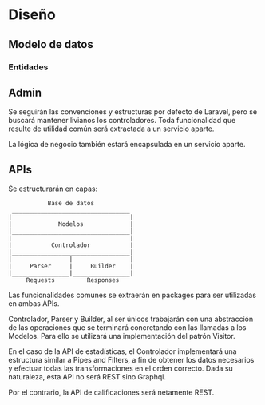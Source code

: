# Diseño

## Modelo de datos

### Entidades

## Admin

Se seguirán las convenciones y estructuras por defecto de Laravel, pero se buscará mantener livianos los controladores. Toda funcionalidad que resulte de utilidad común será extractada a un servicio aparte.

La lógica de negocio también estará encapsulada en un servicio aparte.

## APIs

Se estructurarán en capas:

```
           Base de datos
 _________________________________
|                                 |
|             Modelos             |
|_________________________________|
|                                 |
|           Controlador           |
|_________________________________|
|                |                |
|     Parser     |     Builder	  |
|________________|________________|
     Requests         Responses
```

Las funcionalidades comunes se extraerán en packages para ser utilizadas en ambas APIs.

Controlador, Parser y Builder, al ser únicos trabajarán con una abstracción de las operaciones que se terminará concretando con las llamadas a los Modelos. Para ello se utilizará una implementación del patrón Visitor.

En el caso de la API de estadísticas, el Controlador implementará una estructura similar a Pipes and Filters, a fin de obtener los datos necesarios y efectuar todas las transformaciones en el orden correcto. Dada su naturaleza, esta API no será REST sino Graphql.

Por el contrario, la API de calificaciones será netamente REST.